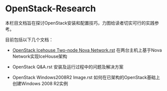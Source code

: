 OpenStack-Research
==================

本栏目文档旨在探讨OpenStack安装和配置技巧，力图给读者切实可行的实践参考。

目前包括以下几个文档：

* [OpenStack Icehouse Two-node Nova Network.rst](https://github.com/freecow/OpenStack-Research/blob/master/OpenStack-Icehouse-Twonode-Nova-Network.rst) 在两台主机上基于Nova Network实现IceHouse架构

* OpenStack Q&A.rst  安装及运行过程中的问题及解决方案

* OpenStack Windows2008R2 Image.rst 如何在已架构的OpenStack基础上创建Windows 2008 R2实例
